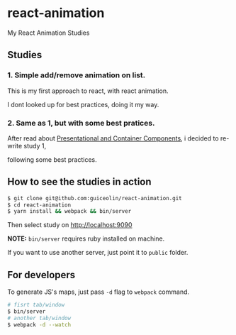 # react-animation
My React Animation Studies

## Studies

### 1. Simple add/remove animation on list.

This is my first approach to react, with react animation.

I dont looked up for best practices, doing it my way.

### 2. Same as 1, but with some best pratices.

After read about [Presentational and Container Components](https://medium.com/@dan_abramov/smart-and-dumb-components-7ca2f9a7c7d0#.n0f77bjy9), i decided to re-write study 1,

following some best practices.

## How to see the studies in action
```bash
$ git clone git@ithub.com:guiceolin/react-animation.git
$ cd react-animation
$ yarn install && webpack && bin/server
```

Then select study on [http://localhost:9090](http://localhost:9090)

**NOTE:** `bin/server` requires ruby installed on machine.

If you want to use another server, just point it to `public` folder.

## For developers
To generate JS's maps, just pass `-d` flag to `webpack` command.
```bash
# fisrt tab/window
$ bin/server
# another tab/window
$ webpack -d --watch
```
